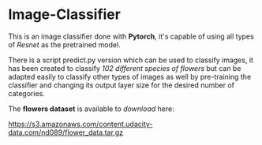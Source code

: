 # Image-Classifier
This is an image classifier done with __Pytorch__, it's capable of using all types of *Resnet* as the pretrained model.

There is a script predict.py version which can be used to classify images, it has been created to classify *102 different species of flowers* but can be adapted easily to classify other types of images as well by pre-training the classifier and changing its output layer size for the desired number of categories.

The **flowers dataset** is available to *download* here:

https://s3.amazonaws.com/content.udacity-data.com/nd089/flower_data.tar.gz
